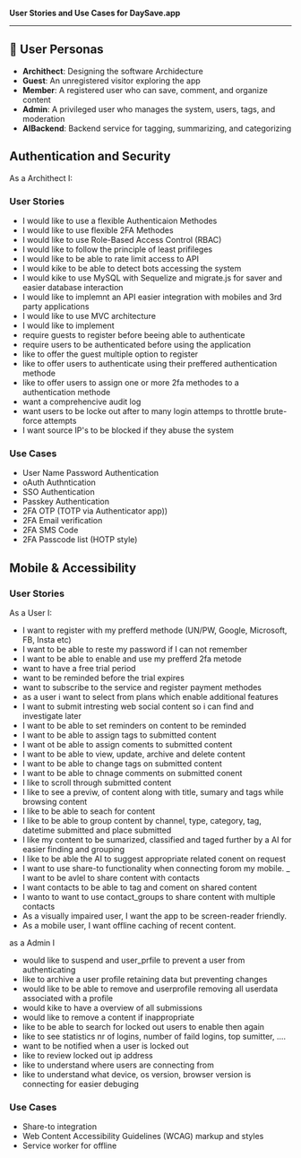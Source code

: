 
**User Stories and Use Cases for DaySave.app**


---

## 👤 User Personas
- **Archithect**: Designing the software Archidecture
- **Guest**: An unregistered visitor exploring the app
- **Member**: A registered user who can save, comment, and organize content
- **Admin**: A privileged user who manages the system, users, tags, and moderation
- **AIBackend**: Backend service for tagging, summarizing, and categorizing

## Authentication and Security
As a Archithect I:
### User Stories
- I would like to use a flexible Authenticaion Methodes
- I would like to use flexible 2FA Methodes
- I would like to use Role-Based Access Control (RBAC)
- I would like to follow the principle of least prifileges
- I would like to be able to rate limit access to API
- I would kike to be able to detect bots accessing the system
- I would kike to use MySQL with Sequelize and migrate.js for saver and easier database interaction
- I would like to implemnt an API easier integration with mobiles and 3rd party applications 
- I would like to use MVC architecture 
- I would like to implement  
- require guests to register before beeing able to authenticate
- require users to be authenticated before using the application
- like to offer the guest multiple option to register
- like to offer users to authenticate using their preffered authentication methode
- like to offer users to assign one or more 2fa methodes to a authentication methode
- want a comprehencive audit log 
- want users to be locke out after to many login attemps to throttle brute-force attempts
- I want source IP's to be blocked if they abuse the system 

### Use Cases
- User Name Password Authentication
- oAuth Authntication
- SSO Authentication
- Passkey Authentication
- 2FA OTP (TOTP via Authenticator app))
- 2FA Email verification
- 2FA SMS Code
- 2FA Passcode list (HOTP style)

## Mobile & Accessibility

### User Stories
As a User I:

- I want to register with my prefferd methode (UN/PW, Google, Microsoft, FB, Insta etc)
- I want to be able to reste my password if I can not remember
- I want to be able to enable and use my prefferd 2fa metode
- want to have a free trial period
- want to be reminded before the trial expires
- want to subscribe to the service and register payment methodes
- as a user i want to select from plans which enable additional features
- I want to submit intresting web social content so i can find and investigate later
- I want to be able to set reminders on content to be reminded 
- I want to be able to assign tags to submitted content
- I want ot be able to assign coments to submitted content
- I want to be able to view, update, archive and delete content
- I want to be able to change tags on submitted content
- I want to be able to chnage comments on submitted conent
- I like to scroll through submitted content
- I like to see a previw, of content along with title, sumary and tags while browsing content
- I like to be able to seach for content 
- I like to be able to group content by channel, type, category, tag, datetime submitted and place submitted  
- I like my content to be sumarized, classified and taged further by a AI for easier finding and grouping
- I like to be able the AI to suggest appropriate related conent on request 
- I want to use share-to functionality when connecting forom my mobile.
_ I want to be avlel to share content with contacts
- I want contacts to be able to tag and coment on shared content
- I wanto to want to use contact_groups to share content with multiple contacts
- As a visually impaired user, I want the app to be screen-reader friendly.
- As a mobile user, I want offline caching of recent content.

as a Admin I
- would like to suspend and user_prfile to prevent a user from authenticating
- like to archive a user profile retaining data but preventing changes
- would like to be able to remove and userprofile removing all userdata associated with a profile
- would kike to have a overview of all submissions
- would like to remove a content if inappropriate
- like to be able to search for locked out users to enable then again 
- like to see statistics nr of logins, number of faild logins, top sumitter, ....
- want to be notified when a user is locked out
- like to review locked out ip address
- like to understand where users are connecting from 
- like to understand what device, os version, browser version is connecting for easier debuging 



### Use Cases

- Share-to integration
- Web Content Accessibility Guidelines (WCAG) markup and styles
- Service worker for offline

